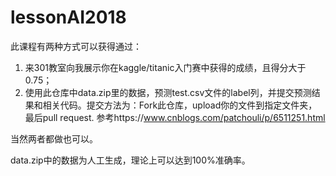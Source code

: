 # lessonAI2018

此课程有两种方式可以获得通过：
1. 来301教室向我展示你在kaggle/titanic入门赛中获得的成绩，且得分大于0.75；
2. 使用此仓库中data.zip里的数据，预测test.csv文件的label列，并提交预测结果和相关代码。提交方法为：Fork此仓库，upload你的文件到指定文件夹，最后pull request. 参考https://www.cnblogs.com/patchouli/p/6511251.html

当然两者都做也可以。

data.zip中的数据为人工生成，理论上可以达到100%准确率。
